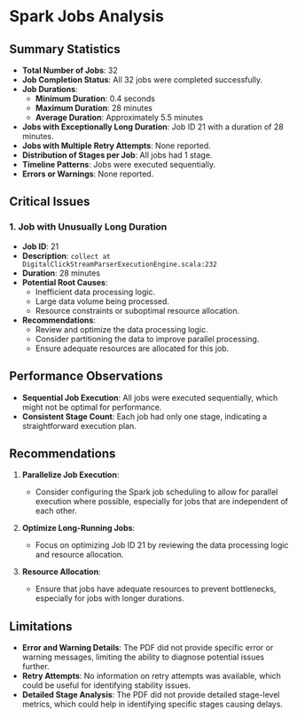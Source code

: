 # Spark Jobs Analysis

## Summary Statistics

- **Total Number of Jobs**: 32
- **Job Completion Status**: All 32 jobs were completed successfully.
- **Job Durations**:
  - **Minimum Duration**: 0.4 seconds
  - **Maximum Duration**: 28 minutes
  - **Average Duration**: Approximately 5.5 minutes
- **Jobs with Exceptionally Long Duration**: Job ID 21 with a duration of 28 minutes.
- **Jobs with Multiple Retry Attempts**: None reported.
- **Distribution of Stages per Job**: All jobs had 1 stage.
- **Timeline Patterns**: Jobs were executed sequentially.
- **Errors or Warnings**: None reported.

## Critical Issues

### 1. Job with Unusually Long Duration
- **Job ID**: 21
- **Description**: `collect at DigitalClickStreamParserExecutionEngine.scala:232`
- **Duration**: 28 minutes
- **Potential Root Causes**:
  - Inefficient data processing logic.
  - Large data volume being processed.
  - Resource constraints or suboptimal resource allocation.
- **Recommendations**:
  - Review and optimize the data processing logic.
  - Consider partitioning the data to improve parallel processing.
  - Ensure adequate resources are allocated for this job.

## Performance Observations

- **Sequential Job Execution**: All jobs were executed sequentially, which might not be optimal for performance.
- **Consistent Stage Count**: Each job had only one stage, indicating a straightforward execution plan.

## Recommendations

1. **Parallelize Job Execution**: 
   - Consider configuring the Spark job scheduling to allow for parallel execution where possible, especially for jobs that are independent of each other.

2. **Optimize Long-Running Jobs**:
   - Focus on optimizing Job ID 21 by reviewing the data processing logic and resource allocation.

3. **Resource Allocation**:
   - Ensure that jobs have adequate resources to prevent bottlenecks, especially for jobs with longer durations.

## Limitations

- **Error and Warning Details**: The PDF did not provide specific error or warning messages, limiting the ability to diagnose potential issues further.
- **Retry Attempts**: No information on retry attempts was available, which could be useful for identifying stability issues.
- **Detailed Stage Analysis**: The PDF did not provide detailed stage-level metrics, which could help in identifying specific stages causing delays.